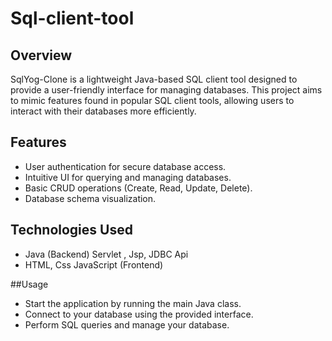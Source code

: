 # Sql-client-tool

## Overview
SqlYog-Clone is a lightweight Java-based SQL client tool designed to provide a user-friendly interface for managing databases. This project aims to mimic features found in popular SQL client tools, allowing users to interact with their databases more efficiently.

## Features
- User authentication for secure database access.
- Intuitive UI for querying and managing databases.
- Basic CRUD operations (Create, Read, Update, Delete).
- Database schema visualization.

## Technologies Used
- Java (Backend) Servlet , Jsp, JDBC Api
- HTML, Css JavaScript (Frontend)

##Usage
- Start the application by running the main Java class.
- Connect to your database using the provided interface.
- Perform SQL queries and manage your database.
